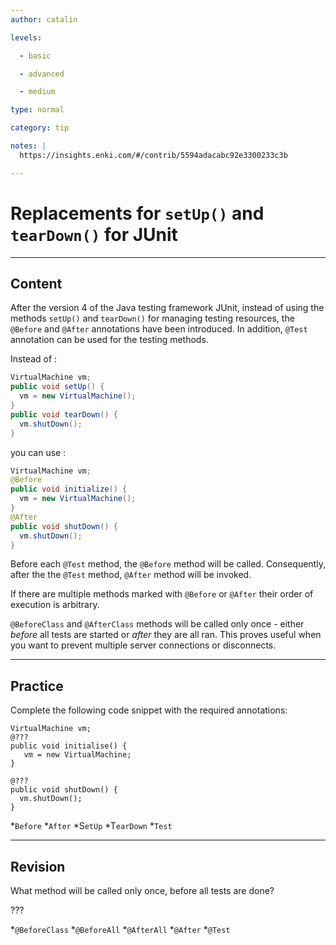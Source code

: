 ```yaml
---
author: catalin

levels:

  - basic

  - advanced

  - medium

type: normal

category: tip

notes: |
  https://insights.enki.com/#/contrib/5594adacabc92e3300233c3b

---
```

# Replacements for `setUp()` and `tearDown()` for **JUnit**

---
## Content

After the version 4 of the Java testing framework JUnit, instead of using the methods `setUp()` and `tearDown()` for managing testing resources, the `@Before` and `@After` annotations have been introduced. In addition, `@Test` annotation can be used for the testing methods.

Instead of :
```java
VirtualMachine vm;
public void setUp() {
  vm = new VirtualMachine();
}
public void tearDown() {
  vm.shutDown();
}
```

you can use :
```java
VirtualMachine vm;
@Before
public void initialize() {
  vm = new VirtualMachine();
}
@After
public void shutDown() {
  vm.shutDown();
}
```

Before each `@Test` method, the `@Before` method will be called. Consequently, after the the `@Test` method, `@After` method will be invoked.

If there are multiple methods marked with `@Before` or `@After` their order of execution is arbitrary.

`@BeforeClass` and `@AfterClass` methods
will be called only once - either *before* all tests are started or *after* they are all ran. This proves useful when you want to prevent multiple server connections or disconnects.

---
## Practice

Complete the following code snippet with the required annotations:
```
VirtualMachine vm;
@???
public void initialise() {
   vm = new VirtualMachine;
}

@???
public void shutDown() {
  vm.shutDown();
}
```

*`Before` 
*`After` 
*S`etUp` 
*T`earDown` 
*`Test`

---
## Revision

What method will be called only once, before all tests are done?

???

*`@BeforeClass` 
*`@BeforeAll` 
*`@AfterAll` 
*`@After` 
*`@Test`